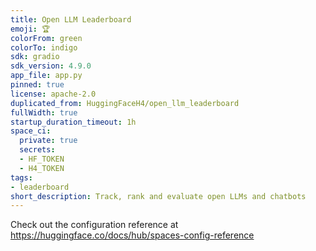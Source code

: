 ```yaml
---
title: Open LLM Leaderboard
emoji: 🏆
colorFrom: green
colorTo: indigo
sdk: gradio
sdk_version: 4.9.0
app_file: app.py
pinned: true
license: apache-2.0
duplicated_from: HuggingFaceH4/open_llm_leaderboard
fullWidth: true
startup_duration_timeout: 1h
space_ci:
  private: true
  secrets:
  - HF_TOKEN
  - H4_TOKEN
tags:
- leaderboard
short_description: Track, rank and evaluate open LLMs and chatbots
---
```


Check out the configuration reference at https://huggingface.co/docs/hub/spaces-config-reference